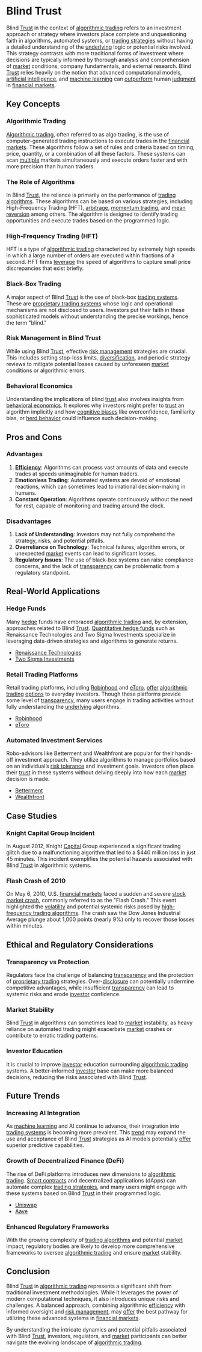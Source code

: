 # Blind Trust

Blind [Trust](../t/trust.md) in the context of [algorithmic trading](../a/accountability.md) refers to an investment approach or strategy where investors place complete and unquestioning faith in algorithms, automated systems, or [trading strategies](../t/trading_strategies.md) without having a detailed understanding of the [underlying](../u/underlying.md) logic or potential risks involved. This strategy contrasts with more traditional forms of investment where decisions are typically informed by thorough analysis and comprehension of [market](../m/market.md) conditions, company fundamentals, and external research. Blind [Trust](../t/trust.md) relies heavily on the notion that advanced computational models, [artificial intelligence](../a/artificial_intelligence_in_trading.md), and [machine learning](../m/machine_learning.md) can [outperform](../o/outperform.md) human [judgment](../j/judgment.md) in [financial markets](../f/financial_market.md).

## Key Concepts

### Algorithmic Trading

[Algorithmic trading](../a/accountability.md), often referred to as algo trading, is the use of computer-generated trading instructions to execute trades in the [financial markets](../f/financial_market.md). These algorithms follow a set of rules and criteria based on timing, price, quantity, or a combination of all these factors. These systems can scan [multiple](../m/multiple.md) markets simultaneously and execute orders faster and with more precision than human traders.

### The Role of Algorithms

In Blind [Trust](../t/trust.md), the reliance is primarily on the performance of [trading algorithms](../t/trading_algorithms.md). These algorithms can be based on various strategies, including High-Frequency Trading (HFT), [arbitrage](../a/arbitrage.md), [momentum trading](../m/momentum_trading.md), and [mean reversion](../m/mean_reversion.md) among others. The algorithm is designed to identify trading opportunities and execute trades based on the programmed logic.

### High-Frequency Trading (HFT)

HFT is a type of [algorithmic trading](../a/accountability.md) characterized by extremely high speeds in which a large number of orders are executed within fractions of a second. HFT firms [leverage](../l/leverage.md) the speed of algorithms to capture small price discrepancies that exist briefly.

### Black-Box Trading

A major aspect of Blind [Trust](../t/trust.md) is the use of black-box [trading systems](../t/trading_systems.md). These are [proprietary trading systems](../p/proprietary_trading_systems.md) whose logic and operational mechanisms are not disclosed to users. Investors put their faith in these sophisticated models without understanding the precise workings, hence the term "blind."

### Risk Management in Blind Trust

While using Blind [Trust](../t/trust.md), effective [risk management](../r/risk_management.md) strategies are crucial. This includes setting stop-loss limits, [diversification](../d/diversification.md), and periodic strategy reviews to mitigate potential losses caused by unforeseen [market](../m/market.md) conditions or algorithmic errors.

### Behavioral Economics

Understanding the implications of blind [trust](../t/trust.md) also involves insights from [behavioral economics](../b/behavioral_economics.md). It explores why investors might prefer to [trust](../t/trust.md) an algorithm implicitly and how [cognitive biases](../c/cognitive_biases_in_trading.md) like overconfidence, familiarity bias, or [herd behavior](../h/herd_behavior_in_trading.md) could influence such decision-making.

## Pros and Cons

### Advantages

1. **[Efficiency](../e/efficiency.md)**: Algorithms can process vast amounts of data and execute trades at speeds unimaginable for human traders.
2. **Emotionless Trading**: Automated systems are devoid of emotional reactions, which can sometimes lead to irrational decision-making in humans.
3. **Constant Operation**: Algorithms operate continuously without the need for rest, capable of monitoring and trading around the clock.

### Disadvantages

1. **Lack of Understanding**: Investors may not fully comprehend the strategy, risks, and potential pitfalls.
2. **Overreliance on Technology**: Technical failures, algorithm errors, or unexpected [market](../m/market.md) events can lead to significant losses.
3. **Regulatory Issues**: The use of black-box systems can raise compliance concerns, and the lack of [transparency](../t/transparency.md) can be problematic from a regulatory standpoint.

## Real-World Applications

### Hedge Funds

Many [hedge](../h/hedge.md) funds have embraced [algorithmic trading](../a/accountability.md) and, by extension, approaches related to Blind [Trust](../t/trust.md). [Quantitative hedge funds](../q/quantitative_hedge_funds.md) such as Renaissance Technologies and Two Sigma Investments specialize in leveraging data-driven strategies and algorithms to generate returns.

- [Renaissance Technologies](https://www.rentec.com/)
- [Two Sigma Investments](https://www.twosigma.com/)

### Retail Trading Platforms

Retail trading platforms, including [Robinhood](../r/robinhood.md) and [eToro](../e/etoro.md), [offer](../o/offer.md) [algorithmic trading](../a/accountability.md) [options](../o/options.md) to everyday investors. Though these platforms provide some level of [transparency](../t/transparency.md), many users engage in trading activities without fully understanding the [underlying](../u/underlying.md) algorithms.

- [Robinhood](https://robinhood.com/)
- [eToro](https://www.etoro.com/)

### Automated Investment Services

Robo-advisors like Betterment and Wealthfront are popular for their hands-off investment approach. They utilize algorithms to manage portfolios based on an individual’s [risk tolerance](../r/risk_tolerance.md) and investment goals. Investors often place their [trust](../t/trust.md) in these systems without delving deeply into how each [market](../m/market.md) decision is made.

- [Betterment](https://www.betterment.com/)
- [Wealthfront](https://www.wealthfront.com/)

## Case Studies

### Knight Capital Group Incident

In August 2012, Knight [Capital](../c/capital.md) Group experienced a significant trading glitch due to a malfunctioning algorithm that led to a $440 million loss in just 45 minutes. This incident exemplifies the potential hazards associated with Blind [Trust](../t/trust.md) in algorithmic systems.

### Flash Crash of 2010

On May 6, 2010, U.S. [financial markets](../f/financial_market.md) faced a sudden and severe [stock market crash](../s/stock_market_crash.md), commonly referred to as the "Flash Crash." This event highlighted the [volatility](../v/volatility.md) and potential systemic risks posed by [high-frequency trading algorithms](../h/high-frequency_trading_algorithms.md). The crash saw the Dow Jones Industrial Average plunge about 1,000 points (nearly 9%) only to recover those losses within minutes.

## Ethical and Regulatory Considerations

### Transparency vs Protection

Regulators face the challenge of balancing [transparency](../t/transparency.md) and the protection of [proprietary trading](../p/proprietary_trading.md) strategies. Over-[disclosure](../d/disclosure.md) can potentially undermine competitive advantages, while insufficient [transparency](../t/transparency.md) can lead to systemic risks and erode [investor](../i/investor.md) confidence.

### Market Stability

Blind [Trust](../t/trust.md) in algorithms can sometimes lead to [market](../m/market.md) instability, as heavy reliance on automated trading might exacerbate [market](../m/market.md) crashes or contribute to erratic trading patterns.

### Investor Education

It is crucial to improve [investor](../i/investor.md) education surrounding [algorithmic trading](../a/accountability.md) systems. A better-informed [investor](../i/investor.md) base can make more balanced decisions, reducing the risks associated with Blind [Trust](../t/trust.md).

## Future Trends

### Increasing AI Integration

As [machine learning](../m/machine_learning.md) and AI continue to advance, their integration into [trading systems](../t/trading_systems.md) is becoming more prevalent. This [trend](../t/trend.md) may expand the use and acceptance of Blind [Trust](../t/trust.md) strategies as AI models potentially [offer](../o/offer.md) superior predictive capabilities.

### Growth of Decentralized Finance (DeFi)

The rise of DeFi platforms introduces new dimensions to [algorithmic trading](../a/accountability.md). [Smart contracts](../s/smart_contracts_in_trading.md) and decentralized applications (dApps) can automate complex [trading strategies](../t/trading_strategies.md), and many users might engage with these systems based on Blind [Trust](../t/trust.md) in their programmed logic.

- [Uniswap](https://uniswap.org/)
- [Aave](https://aave.com/)

### Enhanced Regulatory Frameworks

With the growing complexity of [trading algorithms](../t/trading_algorithms.md) and potential [market](../m/market.md) impact, regulatory bodies are likely to develop more comprehensive frameworks to oversee [algorithmic trading](../a/accountability.md) and ensure [market](../m/market.md) stability.

## Conclusion

Blind [Trust](../t/trust.md) in [algorithmic trading](../a/accountability.md) represents a significant shift from traditional investment methodologies. While it leverages the power of modern computational techniques, it also introduces unique risks and challenges. A balanced approach, combining algorithmic [efficiency](../e/efficiency.md) with informed oversight and [risk management](../r/risk_management.md), may [offer](../o/offer.md) the best pathway for utilizing these advanced systems in [financial markets](../f/financial_market.md).

By understanding the intricate dynamics and potential pitfalls associated with Blind [Trust](../t/trust.md), investors, regulators, and [market](../m/market.md) participants can better navigate the evolving landscape of [algorithmic trading](../a/accountability.md).